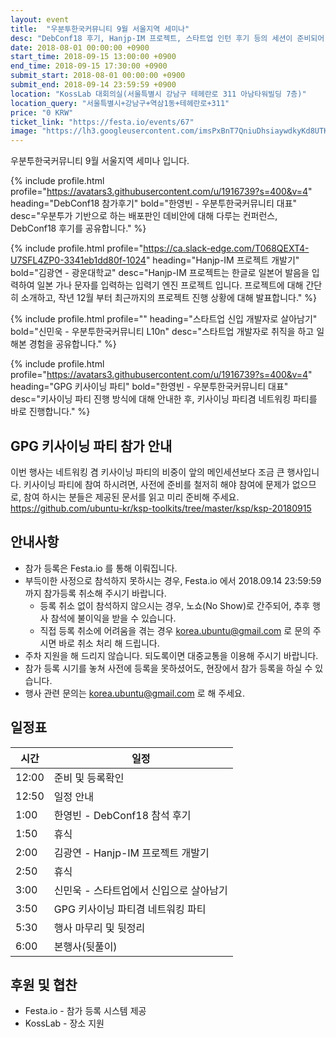 ```yaml
---
layout: event
title:  "우분투한국커뮤니티 9월 서울지역 세미나"
desc: "DebConf18 후기, Hanjp-IM 프로젝트, 스타트업 인턴 후기 등의 세션이 준비되어 있습니다."
date: 2018-08-01 00:00:00 +0900
start_time: 2018-09-15 13:00:00 +0900
end_time: 2018-09-15 17:30:00 +0900
submit_start: 2018-08-01 00:00:00 +0900
submit_end: 2018-09-14 23:59:59 +0900
location: "KossLab 대회의실(서울특별시 강남구 테헤란로 311 아남타워빌딩 7층)"
location_query: "서울특별시+강남구+역삼1동+테헤란로+311"
price: "0 KRW"
ticket_link: "https://festa.io/events/67"
image: "https://lh3.googleusercontent.com/imsPxBnT7QniuDhsiaywdkyKd8UTKuwYoxrg0lLTme5k5ZQzi07e49uiYTCMMc7vWtivKvqfo3JN3s_D3Sl2G2AWwOqS7m56GwaVZ8fBZX5jwxJEEGCTFigxT0V3-1K1SwG-Z0LYnVX-zAKIYX2X-Q16qswevTHFWKi1iJXEZE75bSEVPMEJxdzLP0wmGtTwkOthI7LtRM0jVWlk98Qr87ciX9vK5eVM8G8mSJ0TlSkmvsogOMwh03NppZCcqr12S3SkDxQ8jn5XYOjHis_g4iJuUieHnAwEaJpx7u3BM21zoH4s86DH2afwxxyOV7xz-KxlkdQJN20ZJv4HkhupvGYJq6C5R9JGyE1F-FB9gZc_JhyTP336TSLz4AijRSIZlFzfq0hgBJkwBt7XINm7_lS1T9aA7HEI4gOaGO15y-yCIZc5DuvL40QeurTH0eD61lTfpxQjGnA9vnG6So1TtJ2b1BX4ij2k8PTG8dVzx-y7gLYg17y0OGYSSxkpIz7MOq6h_cQSap2h59TDBSB175BaL0GdaiEX9QWP42Z0xGSKngG4A8aQINc91hXKZe6ZkkI9_ozQNCaimjqq5MXy8lMEyX3kxJtE025fhuyx_FGb49pddYQTJkYuV6TRCN6jch6OisvtOeEkACr7oEI7zNVNJYYV8f8wtcLBk_kOnO9iwg=s642-no"
---
```


우분투한국커뮤니티 9월 서울지역 세미나 입니다.


{% include profile.html
  profile="https://avatars3.githubusercontent.com/u/1916739?s=400&v=4"
  heading="DebConf18 참가후기" bold="한영빈 - 우분투한국커뮤니티 대표"
  desc="우분투가 기반으로 하는 배포판인 데비안에 대해 다루는 컨퍼런스, DebConf18 후기를 공유합니다." %}

{% include profile.html
  profile="https://ca.slack-edge.com/T068QEXT4-U7SFL4ZP0-3341eb1dd80f-1024"
  heading="Hanjp-IM 프로젝트 개발기" bold="김광연 - 광운대학교"
  desc="Hanjp-IM 프로젝트는 한글로 일본어 발음을 입력하여 일본 가나 문자를 입력하는 입력기 엔진 프로젝트 입니다. 프로젝트에 대해 간단히 소개하고, 작년 12월 부터 최근까지의 프로젝트 진행 상황에 대해 발표합니다." %}

{% include profile.html
  profile=""
  heading="스타트업 신입 개발자로 살아남기" bold="신민욱 - 우분투한국커뮤니티 L10n"
  desc="스타트업 개발자로 취직을 하고 일해본 경험을 공유합니다." %}

{% include profile.html
  profile="https://avatars3.githubusercontent.com/u/1916739?s=400&v=4"
  heading="GPG 키사이닝 파티" bold="한영빈 - 우분투한국커뮤니티 대표"
  desc="키사이닝 파티 진행 방식에 대해 안내한 후, 키사이닝 파티겸 네트워킹 파티를 바로 진행합니다." %}

## GPG 키사이닝 파티 참가 안내
이번 행사는 네트워킹 겸 키사이닝 파티의 비중이 앞의 메인세션보다 조금 큰 행사입니다.
키사이닝 파티에 참여 하시려면, 사전에 준비를 철저히 해야 참여에 문제가 없으므로,
참여 하시는 분들은 제공된 문서를 읽고 미리 준비해 주세요.
https://github.com/ubuntu-kr/ksp-toolkits/tree/master/ksp/ksp-20180915

## 안내사항
- 참가 등록은 Festa.io 를 통해 이뤄집니다.
- 부득이한 사정으로 참석하지 못하시는 경우, Festa.io 에서 2018.09.14 23:59:59 까지 참가등록 취소해 주시기 바랍니다.
  - 등록 취소 없이 참석하지 않으시는 경우, 노쇼(No Show)로 간주되어, 추후 행사 참석에 불이익을 받을 수 있습니다.
  - 직접 등록 취소에 어려움을 겪는 경우 korea.ubuntu@gmail.com 로 문의 주시면 바로 취소 처리 해 드립니다.
- 주차 지원을 해 드리지 않습니다. 되도록이면 대중교통을 이용해 주시기 바랍니다.
- 참가 등록 시기를 놓쳐 사전에 등록을 못하셨어도, 현장에서 참가 등록을 하실 수 있습니다.
- 행사 관련 문의는 korea.ubuntu@gmail.com 로 해 주세요.

## 일정표

시간 | 일정
--- | ---
12:00 | 준비 및 등록확인
12:50  | 일정 안내
1:00  | 한영빈 - DebConf18 참석 후기
1:50  | 휴식
2:00  | 김광연 - Hanjp-IM 프로젝트 개발기
2:50  | 휴식
3:00  | 신민욱 - 스타트업에서 신입으로 살아남기
3:50  | GPG 키사이닝 파티겸 네트워킹 파티
5:30 | 행사 마무리 및 뒷정리
6:00 | 본행사(뒷풀이)

## 후원 및 협찬
- Festa.io - 참가 등록 시스템 제공
- KossLab - 장소 지원
